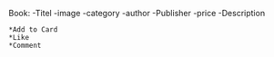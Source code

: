 Book:
	-Titel
	-image
	-category
	-author
	-Publisher
	-price
	-Description
	
	*Add to Card
	*Like
	*Comment
